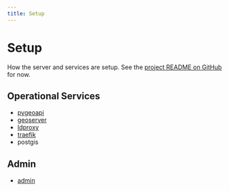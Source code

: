 ```yaml
---
title: Setup
---
```


# Setup
   
How the server and services are setup.
See the [project README on GitHub](https://github.com/Geonovum/ogc-api-testbed/blob/main/README.md) for now.

## Operational Services

* [pygeoapi](pygeoapi.md)
* [geoserver](geoserver.md)
* [ldproxy](ldproxy.md)
* [traefik](traefik.md)
* postgis

## Admin

* [admin](admin.md)
